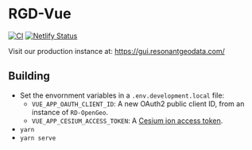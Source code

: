 # RGD-Vue

[![CI](https://github.com/ResonantGeoData/RGD-Vue/actions/workflows/main.yml/badge.svg)](https://github.com/ResonantGeoData/RGD-Vue/actions/workflows/main.yml)
[![Netlify Status](https://api.netlify.com/api/v1/badges/4d669588-cedc-4663-acfa-597ff92307f1/deploy-status)](https://app.netlify.com/sites/rgd-vue/deploys)

Visit our production instance at: https://gui.resonantgeodata.com/

## Building
* Set the envornment variables in a `.env.development.local` file:
  * `VUE_APP_OAUTH_CLIENT_ID`: A new OAuth2 public client ID, from an instance of `RD-OpenGeo`.
  * `VUE_APP_CESIUM_ACCESS_TOKEN`: A 
    [Cesium ion access token](https://cesium.com/learn/cesiumjs-learn/cesiumjs-quickstart/#step-1-create-an-account-and-get-a-token).
* `yarn`
* `yarn serve`
